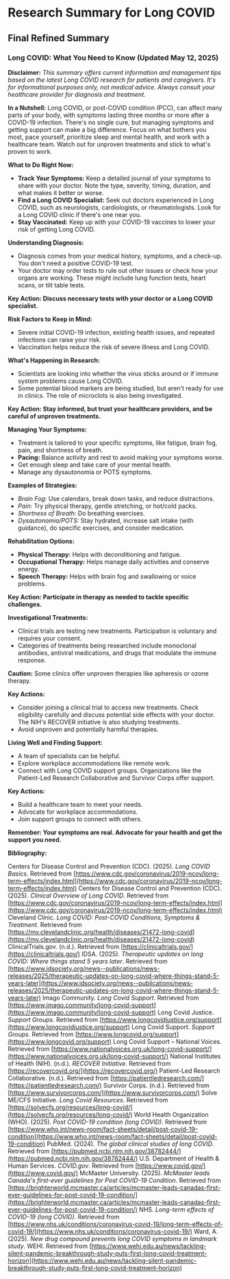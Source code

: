 # Research Summary for Long COVID

## Final Refined Summary

### Long COVID: What You Need to Know (Updated May 12, 2025)

**Disclaimer:** *This summary offers current information and management tips based on the latest Long COVID research for patients and caregivers. It's for informational purposes only, not medical advice. Always consult your healthcare provider for diagnosis and treatment.*

**In a Nutshell:** Long COVID, or post-COVID condition (PCC), can affect many parts of your body, with symptoms lasting three months or more after a COVID-19 infection. There's no single cure, but managing symptoms and getting support can make a big difference. Focus on what bothers you most, pace yourself, prioritize sleep and mental health, and work with a healthcare team. Watch out for unproven treatments and stick to what's proven to work.

**What to Do Right Now:**

*   **Track Your Symptoms:** Keep a detailed journal of your symptoms to share with your doctor. Note the type, severity, timing, duration, and what makes it better or worse.
*   **Find a Long COVID Specialist:** Seek out doctors experienced in Long COVID, such as neurologists, cardiologists, or rheumatologists. Look for a Long COVID clinic if there's one near you.
*   **Stay Vaccinated:** Keep up with your COVID-19 vaccines to lower your risk of getting Long COVID.

**Understanding Diagnosis:**

*   Diagnosis comes from your medical history, symptoms, and a check-up. You don't need a positive COVID-19 test.
*   Your doctor may order tests to rule out other issues or check how your organs are working. These might include lung function tests, heart scans, or tilt table tests.

**Key Action: Discuss necessary tests with your doctor or a Long COVID specialist.**

**Risk Factors to Keep in Mind:**

*   Severe initial COVID-19 infection, existing health issues, and repeated infections can raise your risk.
*   Vaccination helps reduce the risk of severe illness and Long COVID.

**What's Happening in Research:**

*   Scientists are looking into whether the virus sticks around or if immune system problems cause Long COVID.
*   Some potential blood markers are being studied, but aren't ready for use in clinics. The role of microclots is also being investigated.

**Key Action: Stay informed, but trust your healthcare providers, and be careful of unproven treatments.**

**Managing Your Symptoms:**

*   Treatment is tailored to your specific symptoms, like fatigue, brain fog, pain, and shortness of breath.
*   **Pacing:** Balance activity and rest to avoid making your symptoms worse.
*   Get enough sleep and take care of your mental health.
*   Manage any dysautonomia or POTS symptoms.

**Examples of Strategies:**

*   *Brain Fog:* Use calendars, break down tasks, and reduce distractions.
*   *Pain:* Try physical therapy, gentle stretching, or hot/cold packs.
*   *Shortness of Breath:* Do breathing exercises.
*   *Dysautonomia/POTS:* Stay hydrated, increase salt intake (with guidance), do specific exercises, and consider medication.

**Rehabilitation Options:**

*   **Physical Therapy:** Helps with deconditioning and fatigue.
*   **Occupational Therapy:** Helps manage daily activities and conserve energy.
*   **Speech Therapy:** Helps with brain fog and swallowing or voice problems.

**Key Action: Participate in therapy as needed to tackle specific challenges.**

**Investigational Treatments:**

*   Clinical trials are testing new treatments. Participation is voluntary and requires your consent.
*   Categories of treatments being researched include monoclonal antibodies, antiviral medications, and drugs that modulate the immune response.

**Caution:** Some clinics offer unproven therapies like apheresis or ozone therapy.

**Key Actions:**

*   Consider joining a clinical trial to access new treatments. Check eligibility carefully and discuss potential side effects with your doctor. The NIH's RECOVER initiative is also studying treatments.
*   Avoid unproven and potentially harmful therapies.

**Living Well and Finding Support:**

*   A team of specialists can be helpful.
*   Explore workplace accommodations like remote work.
*   Connect with Long COVID support groups. Organizations like the Patient-Led Research Collaborative and Survivor Corps offer support.

**Key Actions:**

*   Build a healthcare team to meet your needs.
*   Advocate for workplace accommodations.
*   Join support groups to connect with others.

**Remember: Your symptoms are real. Advocate for your health and get the support you need.**

**Bibliography:**

Centers for Disease Control and Prevention (CDC). (2025). *Long COVID Basics*. Retrieved from [https://www.cdc.gov/coronavirus/2019-ncov/long-term-effects/index.html](https://www.cdc.gov/coronavirus/2019-ncov/long-term-effects/index.html)
Centers for Disease Control and Prevention (CDC). (2025). *Clinical Overview of Long COVID*. Retrieved from [https://www.cdc.gov/coronavirus/2019-ncov/long-term-effects/index.html](https://www.cdc.gov/coronavirus/2019-ncov/long-term-effects/index.html)
Cleveland Clinic. *Long COVID: Post-COVID Conditions, Symptoms & Treatment*. Retrieved from [https://my.clevelandclinic.org/health/diseases/21472-long-covid](https://my.clevelandclinic.org/health/diseases/21472-long-covid)
ClinicalTrials.gov. (n.d.). Retrieved from [https://clinicaltrials.gov/](https://clinicaltrials.gov/)
IDSA. (2025). *Therapeutic updates on long COVID: Where things stand 5 years later*. Retrieved from [https://www.idsociety.org/news--publications/news-releases/2025/therapeutic-updates-on-long-covid-where-things-stand-5-years-later](https://www.idsociety.org/news--publications/news-releases/2025/therapeutic-updates-on-long-covid-where-things-stand-5-years-later)
Imago Community. *Long Covid Support*. Retrieved from [https://www.imago.community/long-covid-support](https://www.imago.community/long-covid-support)
Long Covid Justice. *Support Groups*. Retrieved from [https://www.longcovidjustice.org/support](https://www.longcovidjustice.org/support)
Long Covid Support. *Support Groups*. Retrieved from [https://www.longcovid.org/support](https://www.longcovid.org/support)
Long Covid Support – National Voices. Retrieved from [https://www.nationalvoices.org.uk/long-covid-support/](https://www.nationalvoices.org.uk/long-covid-support/)
National Institutes of Health (NIH). (n.d.). *RECOVER Initiative*. Retrieved from [https://recovercovid.org/](https://recovercovid.org/)
Patient-Led Research Collaborative. (n.d.). Retrieved from [https://patientledresearch.com/](https://patientledresearch.com/)
Survivor Corps. (n.d.). Retrieved from [https://www.survivorcorps.com/](https://www.survivorcorps.com/)
Solve ME/CFS Initiative. *Long Covid Resources*. Retrieved from [https://solvecfs.org/resources/long-covid/](https://solvecfs.org/resources/long-covid/)
World Health Organization (WHO). (2025). *Post COVID-19 condition (long COVID)*. Retrieved from [https://www.who.int/news-room/fact-sheets/detail/post-covid-19-condition](https://www.who.int/news-room/fact-sheets/detail/post-covid-19-condition)
PubMed. (2024). *The global clinical studies of long COVID*. Retrieved from [https://pubmed.ncbi.nlm.nih.gov/38782444/](https://pubmed.ncbi.nlm.nih.gov/38782444/)
U.S. Department of Health & Human Services. *COVID.gov*. Retrieved from [https://www.covid.gov/](https://www.covid.gov/)
McMaster University. (2025). *McMaster leads Canada's first-ever guidelines for Post COVID-19 Condition*. Retrieved from [https://brighterworld.mcmaster.ca/articles/mcmaster-leads-canadas-first-ever-guidelines-for-post-covid-19-condition/](https://brighterworld.mcmaster.ca/articles/mcmaster-leads-canadas-first-ever-guidelines-for-post-covid-19-condition/)
NHS. *Long-term effects of COVID-19 (long COVID)*. Retrieved from [https://www.nhs.uk/conditions/coronavirus-covid-19/long-term-effects-of-covid-19/](https://www.nhs.uk/conditions/coronavirus-covid-19/)
Ward, A. (2025). *New drug compound prevents long COVID symptoms in landmark study*. WEHI. Retrieved from [https://www.wehi.edu.au/news/tackling-silent-pandemic-breakthrough-study-puts-first-long-covid-treatment-horizon](https://www.wehi.edu.au/news/tackling-silent-pandemic-breakthrough-study-puts-first-long-covid-treatment-horizon)
